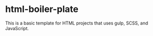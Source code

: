 # html-boiler-plate
This is a basic template for HTML projects that uses gulp, SCSS, and JavaScript.
